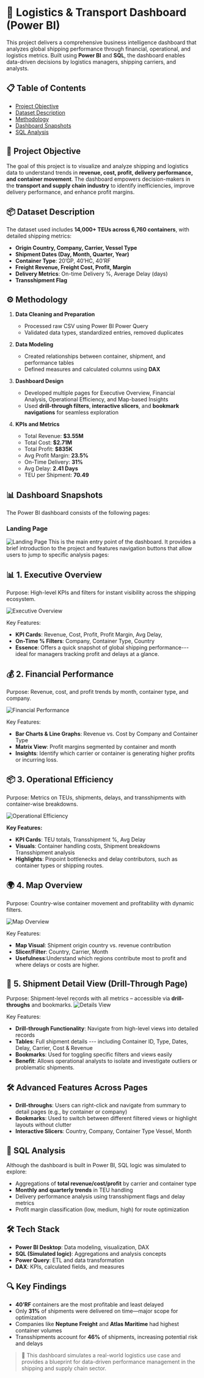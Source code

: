 # 🚢 Logistics & Transport Dashboard (Power BI)

This project delivers a comprehensive business intelligence dashboard that analyzes global shipping performance through financial, operational, and logistics metrics. Built using **Power BI** and **SQL**, the dashboard enables data-driven decisions by logistics managers, shipping carriers, and analysts.

## 📋 Table of Contents

- [Project Objective](-#project-objective)  
- [Dataset Description](-#dataset-description)  
- [Methodology](-#methodology)  
- [Dashboard Snapshots](-#dashboard-snapshots)  
- [SQL Analysis](-#sql-analysis)

## 🎯 Project Objective

The goal of this project is to visualize and analyze shipping and logistics data to understand trends in **revenue, cost, profit, delivery performance, and container movement**. The dashboard empowers decision-makers in the **transport and supply chain industry** to identify inefficiencies, improve delivery performance, and enhance profit margins.

## 📦 Dataset Description

The dataset used includes **14,000+ TEUs across 6,760 containers**, with detailed shipping metrics:

- **Origin Country, Company, Carrier, Vessel Type**  
- **Shipment Dates (Day, Month, Quarter, Year)**  
- **Container Type**: 20’GP, 40’HC, 40’RF  
- **Freight Revenue, Freight Cost, Profit, Margin**  
- **Delivery Metrics**: On-time Delivery %, Average Delay (days)  
- **Transshipment Flag**  

## ⚙️ Methodology

1. **Data Cleaning and Preparation**  
   - Processed raw CSV using Power BI Power Query  
   - Validated data types, standardized entries, removed duplicates

2. **Data Modeling**  
   - Created relationships between container, shipment, and performance tables  
   - Defined measures and calculated columns using **DAX**

3. **Dashboard Design**  
   - Developed multiple pages for Executive Overview, Financial Analysis, Operational Efficiency, and Map-based Insights  
   - Used **drill-through filters**, **interactive slicers**, and **bookmark navigations** for seamless exploration

4. **KPIs and Metrics**  
   - Total Revenue: **$3.55M**  
   - Total Cost: **$2.71M**  
   - Total Profit: **$835K**  
   - Avg Profit Margin: **23.5%**  
   - On-Time Delivery: **31%**  
   - Avg Delay: **2.41 Days**  
   - TEU per Shipment: **70.49**

## 📊 Dashboard Snapshots

The Power BI dashboard consists of the following pages:

### Landing Page
![Landing Page](https://github.com/CecilEkka/Logistics-Transport-Dashboard-Power-BI-/blob/main/Dashboard_Image/1.home.png)
This is the main entry point of the dashboard. It provides a brief introduction to the project and features navigation buttons that allow users to jump to specific analysis pages:

## 📊 **1. Executive Overview**

Purpose: High-level KPIs and filters for instant visibility across the shipping ecosystem.

![Executive Overview](https://github.com/CecilEkka/Logistics-Transport-Dashboard-Power-BI-/blob/main/Dashboard_Image/2.Overview.png)

Key Features:

* **KPI Cards**: Revenue, Cost, Profit, Profit Margin, Avg Delay,
* **On-Time % Filters**: Company, Container Type, Country 
* **Essence**: Offers a quick snapshot of global shipping performance---ideal for managers tracking profit and delays at a glance.



## 💰 **2. Financial Performance**

Purpose: Revenue, cost, and profit trends by month, container type, and company.

![Financial Performance](https://github.com/CecilEkka/Logistics-Transport-Dashboard-Power-BI-/blob/main/Dashboard_Image/3.Financial.png)

Key Features:

* **Bar Charts & Line Graphs**: Revenue vs. Cost by Company and Container Type 
* **Matrix View**: Profit margins segmented by container and month
 * **Insights**: Identify which carrier or container is generating higher profits or incurring loss.



## 📦 **3. Operational Efficiency**

Purpose: Metrics on TEUs, shipments, delays, and transshipments with container-wise breakdowns.

![Operational Efficiency](https://github.com/CecilEkka/Logistics-Transport-Dashboard-Power-BI-/blob/main/Dashboard_Image/4.Operations.png)

**Key Features:**

* **KPI Cards**: TEU totals, Transshipment %, Avg Delay 
* **Visuals**: Container handling costs, Shipment breakdowns Transshipment analysis 
* **Highlights**: Pinpoint bottlenecks and delay contributors, such as container types or shipping routes.



## 🌍 **4. Map Overview**

Purpose: Country-wise container movement and profitability with dynamic filters.

![Map Overview](https://github.com/CecilEkka/Logistics-Transport-Dashboard-Power-BI-/blob/main/Dashboard_Image/5.MAP.png)

Key Features:

* **Map Visual**: Shipment origin country vs. revenue contribution
* **Slicer/Filter**: Country, Carrier, Month 
* **Usefulness**:Understand which regions contribute most to profit and where delays or costs are higher.


## 📂 **5. Shipment Detail View (Drill-Through Page)**

Purpose: Shipment-level records with all metrics – accessible via **drill-throughs** and bookmarks.
![Details View](https://github.com/CecilEkka/Logistics-Transport-Dashboard-Power-BI-/blob/main/Dashboard_Image/6.DETAILS.png)

Key Features:
* **Drill-through Functionality**: Navigate from high-level views
into detailed records 
* **Tables**: Full shipment details --- including Container ID, Type, Dates, Delay, Carrier, Cost & Revenue 
* **Bookmarks**: Used for toggling specific filters and views easily
* **Benefit**: Allows operational analysts to isolate and investigate outliers or problematic shipments.


## 🛠️ **Advanced Features Across Pages**

* **Drill-throughs**: Users can right-click and navigate from summary to detail pages (e.g., by container or company) 
* **Bookmarks**: Used to switch between different filtered views or highlight layouts without clutter 
* **Interactive Slicers**: Country, Company, Container Type Vessel, Month


## 🧮 SQL Analysis

Although the dashboard is built in Power BI, SQL logic was simulated to explore:

- Aggregations of **total revenue/cost/profit** by carrier and container type  
- **Monthly and quarterly trends** in TEU handling  
- Delivery performance analysis using transshipment flags and delay metrics  
- Profit margin classification (low, medium, high) for route optimization



## 🛠️ Tech Stack

- **Power BI Desktop**: Data modeling, visualization, DAX  
- **SQL (Simulated logic)**: Aggregations and analysis concepts  
- **Power Query**: ETL and data transformation  
- **DAX**: KPIs, calculated fields, and measures

## 🔍 Key Findings

- **40’RF** containers are the most profitable and least delayed  
- Only **31%** of shipments were delivered on time—major scope for optimization  
- Companies like **Neptune Freight** and **Atlas Maritime** had highest container volumes  
- Transshipments account for **46%** of shipments, increasing potential risk and delays

> 📁 This dashboard simulates a real-world logistics use case and provides a blueprint for data-driven performance management in the shipping and supply chain sector.
